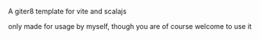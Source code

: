 A giter8 template for vite and scalajs

only made for usage by myself, though you are of course welcome to use it
